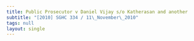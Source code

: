 ```yaml
---
title: Public Prosecutor v Daniel Vijay s/o Katherasan and another
subtitle: "[2010] SGHC 334 / 11\_November\_2010"
tags: null
layout: single
---
```


